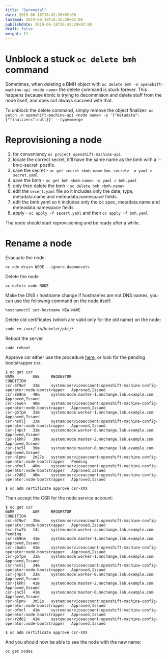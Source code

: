 ```yaml
---
title: "Baremetal"
date: 2019-06-18T16:42:20+02:00
lastmod: 2019-06-18T16:42:20+02:00
publishdate: 2019-06-18T16:42:20+02:00
draft: false
weight: 11
---
```


# Unblock a stuck `oc delete bmh` command

Sometimes, when deleting a BMH object with `oc delete bmh -n openshift-machine-api <node name>`
the delete command is stuck forever.
This happens because ironic is trying to decommision and delete stuff from the node itself, and does not always succeed with that.

To unblock the delete command, simply remove the object finalizer:
`oc patch -n openshift-machine-api <node name> -p '{"metadata":{"finalizers":null}}' --type=merge`

# Reprovisioning a node

1. for conveniency `oc project openshift-machine-api`
1. locate the correct secret, it'll have the same name as the bmh with a '-bmc-secret' postfix.
1. save the secret - `oc get secret <bmh-name-bmc-secret> -o yaml > secret.yaml`
1. save the bmh - `oc get bmh <bmh-name> -o yaml > bmh.yaml`
1. only then delete the bmh - `oc delete bmh <bmh-name>`
1. edit the `secert.yaml` file so it includes only the date, type, metadata.name and meteadata.namespace fields
1. edit the bmh.yaml so it includes only the oc spec, metadata.name and meteadata.namespace fields
1. apply - `oc apply -f secert.yaml` and then `oc apply -f bmh.yaml`

The node should start reprovisioning and be ready after a while.

# Rename a node

Evacuate the node:
```
oc adm drain NODE --ignore-daemonsets
```

Delete the node
```
oc delete node NODE
```

Make the DNS / hostname change
if hostnames are not DNS names, you can use the following command on the node itself:
```
hostnamectl set-hostname NEW-NAME
```

Delete old certificates (which are valid only for the old name) on the node:
```
sudo rm /var/lib/kubelet/pki/*
```

Reboot the server
```
sudo reboot
```

Approve csr
either use the procedure [here](/certificates/#sign-all-the-pending-csr), or look for the pending bootstrapper csr:
```
$ oc get csr
NAME        AGE     REQUESTOR                                                                   CONDITION
csr-6f9w7   33m     system:serviceaccount:openshift-machine-config-operator:node-bootstrapper   Approved,Issued
csr-8b9nm   40m     system:node:master-1.nnchange.lab.example.com                   Approved,Issued
csr-c6w6n   40m     system:serviceaccount:openshift-machine-config-operator:node-bootstrapper   Approved,Issued
csr-g5fpm   31m     system:node:worker-1.nnchange.lab.example.com                   Approved,Issued
csr-hsmlj   33m     system:serviceaccount:openshift-machine-config-operator:node-bootstrapper   Approved,Issued
csr-j4pct   31m     system:node:worker-0.nnchange.lab.example.com                   Approved,Issued
csr-jkkh7   39m     system:node:master-2.nnchange.lab.example.com                   Approved,Issued
csr-jnc5l   39m     system:node:master-0.nnchange.lab.example.com                   Approved,Issued
csr-nlpmv   2m27s   system:serviceaccount:openshift-machine-config-operator:node-bootstrapper   Pending
csr-pfmcl   40m     system:serviceaccount:openshift-machine-config-operator:node-bootstrapper   Approved,Issued
csr-r2d62   40m     system:serviceaccount:openshift-machine-config-operator:node-bootstrapper   Approved,Issued

$ oc adm certificate approve csr-XXX
```

Then accept the CSR for the node service account:
```
$ oc get csr
NAME        AGE     REQUESTOR                                                                   CONDITION
csr-6f9w7   35m     system:serviceaccount:openshift-machine-config-operator:node-bootstrapper   Approved,Issued
csr-7sw7b   14s     system:node:worker-a.nnchange.lab.example.com                   Pending
csr-8b9nm   41m     system:node:master-1.nnchange.lab.example.com                   Approved,Issued
csr-c6w6n   41m     system:serviceaccount:openshift-machine-config-operator:node-bootstrapper   Approved,Issued
csr-g5fpm   33m     system:node:worker-1.nnchange.lab.example.com                   Approved,Issued
csr-hsmlj   34m     system:serviceaccount:openshift-machine-config-operator:node-bootstrapper   Approved,Issued
csr-j4pct   33m     system:node:worker-0.nnchange.lab.example.com                   Approved,Issued
csr-jkkh7   41m     system:node:master-2.nnchange.lab.example.com                   Approved,Issued
csr-jnc5l   41m     system:node:master-0.nnchange.lab.example.com                   Approved,Issued
csr-nlpmv   3m51s   system:serviceaccount:openshift-machine-config-operator:node-bootstrapper   Approved,Issued
csr-pfmcl   41m     system:serviceaccount:openshift-machine-config-operator:node-bootstrapper   Approved,Issued
csr-r2d62   41m     system:serviceaccount:openshift-machine-config-operator:node-bootstrapper   Approved,Issued

$ oc adm certificate approve csr-XXX
```

And you should now be able to see the node with the new name:
```
oc get nodes
```
